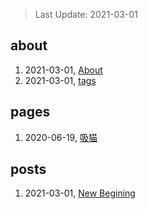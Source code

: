 > Last Update: 2021-03-01

## about
1. 2021-03-01, [About](about/me.md)
1. 2021-03-01, [tags](about/tags.md)
## pages
1. 2020-06-19, [吸猫](pages/吸猫.md)
## posts
1. 2021-03-01, [New Begining](posts/bookmarks.md)